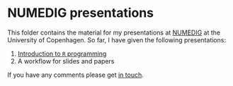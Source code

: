 NUMEDIG presentations
========

This folder contains the material for my presentations at [NUMEDIG](http://www.tjeconomics.com/numedig/) at the University of Copenhagen. So far, I have given the following presentations:

1. [Introduction to `R` programming](http://sebastianbarfort.github.io/R-intro/)
2. A workflow for slides and papers

If you have any comments please get [in touch](mailto:sebastianbarfort@gmail.com).
